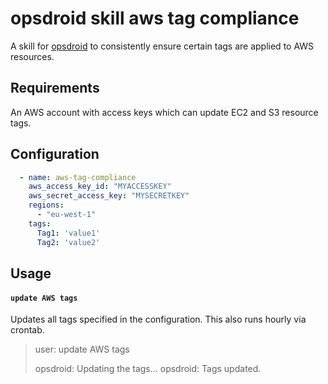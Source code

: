 # opsdroid skill aws tag compliance

A skill for [opsdroid](https://github.com/opsdroid/opsdroid) to consistently ensure certain tags are applied to AWS resources.

## Requirements

An AWS account with access keys which can update EC2 and S3 resource tags.

## Configuration

```yaml
  - name: aws-tag-compliance
    aws_access_key_id: "MYACCESSKEY"
    aws_secret_access_key: "MYSECRETKEY"
    regions:
      - "eu-west-1"
    tags:
      Tag1: 'value1'
      Tag2: 'value2'
```
## Usage

#### `update AWS tags`

Updates all tags specified in the configuration. This also runs hourly via crontab.

> user: update AWS tags
>
> opsdroid: Updating the tags...
> opsdroid: Tags updated.
